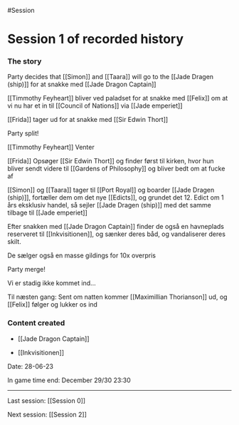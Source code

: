 #Session 

Session 1 of recorded history
=============================

### The story

Party decides that [[Simon]] and [[Taara]] will go to the [[Jade Dragen (ship)]] for at snakke med [[Jade Dragon Captain]]

[[Timmothy Feyheart]] bliver ved paladset for at snakke med [[Felix]] om at vi nu har et in til [[Council of Nations]] via [[Jade emperiet]]

[[Frida]] tager ud for at snakke med [[Sir Edwin Thort]]

Party split!

[[Timmothy Feyheart]] Venter

[[Frida]] Opsøger [[Sir Edwin Thort]] og finder først til kirken, hvor hun bliver sendt videre til [[Gardens of Philosophy]] og bliver bedt om at fucke af

[[Simon]] og [[Taara]] tager til [[Port Royal]] og boarder [[Jade Dragen (ship)]], fortæller dem om det nye [[Edicts]], og grundet det 12. Edict om 1 års eksklusiv handel, så sejler [[Jade Dragen (ship)]] med det samme tilbage til [[Jade emperiet]]

Efter snakken med [[Jade Dragon Captain]] finder de også en havneplads reserveret til [[Inkvisitionen]], og sænker deres båd, og vandaliserer deres skilt.

De sælger også en masse gildings for 10x overpris

Party merge!

Vi er stadig ikke kommet ind…

Til næsten gang: Sent om natten kommer [[Maximillian Thorianson]] ud, og [[Felix]] følger og lukker os ind

### Content created

*   [[Jade Dragon Captain]]
    
*   [[Inkvisitionen]]
    

Date: 28-06-23

In game time end: December 29/30 23:30

* * *

Last session: [[Session 0]]

Next session: [[Session 2]]

